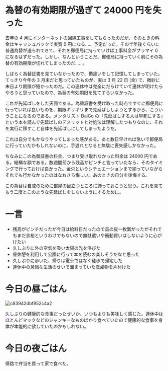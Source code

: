 # 為替の有効期限が過ぎて 24000 円を失った
去年の 4 月にインターネットの回線工事をしてもらったのだが、そのときの料金はキャッシュバックで実質 0 円になる...... 予定だった。その半年後くらいに普通為替が送られてきて、それを郵便局に持っていけば工事料金がプラマイ 0 になるはずだった。しかし、なんということだ、郵便局に持っていく前にその為替の有効期限が切れてしまったのだ......。

しばらく為替証書を見ていなかったので、勘違いをして記憶してしまっていた。てっきり今年の 3 月末だと思っていたものが、実は 3 月 22 日 (金) で、微妙に末日より期限が短かったのだ。この連休中は完全にだらけていて連休が明けたらやろうと思っていたので、為替の有効期限を見てすらいなかった。

これが先延ばしをした天罰である。為替証書を受け取った時点ですぐに郵便局に行っていれば良いものを、期限ギリギリまで先延ばししようとするから、こういうことになるのである。メンタリスト DaiGo の「先延ばしする人は早死にする」という本を読んで先延ばしのデメリットと対処法は理解したつもりなのに、それを実行に移すこと自体を先延ばしにしてしまったようだ。

これは自分でもかなりやってしまった感がある。あと数日早ければ急いで郵便局に行っていたかもしれないのに、手遅れとなると無駄に喪失感しかなかった。

ちなみにこの為替証書の料金、つまり受け取れなかった料金は 24000 円である。結構な額である。数週間前から残高がピンチと言っていたなら、そのタイミングで行っておけば良かった。金欠というシチュエーションまで揃っていながらそれでも行かなかったのはなおさら悔しい。あのときの自分を後悔する。

この為替は自戒のために部屋の目立つところに飾っておこうと思う。これを見てもう二度とこのような先延ばしをしないようにするために。

# 一言
- 残高がピンチだったが今日は給料日だったので首の皮一枚繋がったがそれでもまだ余裕というわけでもないので無駄遣いや衝動買いはしないように心がけたい
- 久しぶりに外の空気を吸い太陽の光を浴びた
- 昼休憩を利用して公園に行って本を読むの楽しそうだなと思った
- 久しぶりに歩いた、帰りは電車ではなく徒歩で帰宅した
- 連休中の怠惰な生活のせいで溜まっていた洗濯物を片付けた

# 今日の昼ごはん
![c83942dbf952c4a2](/images/2019/03/c83942dbf952c4a2.jpg)

久しぶりの健康的な食事だったせいか、いつもよりも美味しく感じた。連休中はほとんどマックなどのジャンキーなものばかり食べていたので健康的な食事を身体が本能的に欲していたのかもしれない。

# 今日の夜ごはん
帰路で弁当を買って家で食べた。

